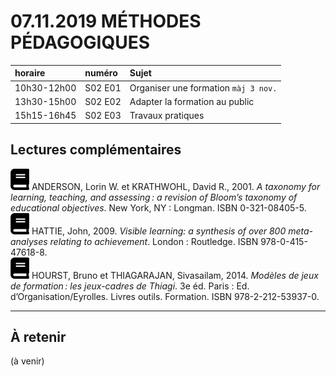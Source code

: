 # 07.11.2019 MÉTHODES PÉDAGOGIQUES

| horaire | numéro | Sujet |
| :------ | :----- | :---- |
| 10h30-12h00 | S02 E01 | Organiser une formation `màj 3 nov.` |
| 13h30-15h00 | S02 E02 | Adapter la formation au public |
| 15h15-16h45 | S02 E03 | Travaux pratiques |


## Lectures complémentaires

![book](img/book-solid.svg) ANDERSON, Lorin W. et KRATHWOHL, David R., 2001. *A taxonomy for learning, teaching, and assessing : a revision of Bloom’s taxonomy of educational objectives*. New York, NY : Longman. ISBN 0-321-08405-5.   
![book](img/book-solid.svg) HATTIE, John, 2009. *Visible learning: a synthesis of over 800 meta-analyses relating to achievement*. London : Routledge. ISBN 978-0-415-47618-8.   
![book](img/book-solid.svg) HOURST, Bruno et THIAGARAJAN, Sivasailam, 2014. *Modèles de jeux de formation : les jeux-cadres de Thiagi*. 3e éd. Paris : Ed. d’Organisation/Eyrolles. Livres outils. Formation. ISBN 978-2-212-53937-0.   

---

## À retenir

(à venir)
